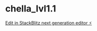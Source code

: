# chella_lvl1.1

[Edit in StackBlitz next generation editor ⚡️](https://stackblitz.com/~/github.com/anmolrishi/chella_lvl1.1)